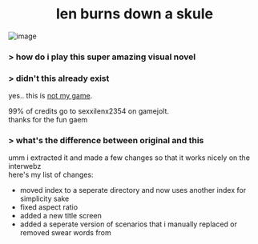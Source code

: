 <h1 align="center">
  len burns down a skule
</h1>

![image](https://user-images.githubusercontent.com/101374892/205525362-5b630ebe-4144-4c70-a0c9-c4f47a749369.png)

### > how do i play this super amazing visual novel

[]()

### > didn't this already exist

yes.. this is [not my game](https://gamejolt.com/games/len-burns-down-a-school/85517).<br>

99% of credits go to sexxilenx2354 on gamejolt.<br>
thanks for the fun gaem

### > what's the difference between original and this

umm i extracted it and made a few changes so that it works nicely on the interwebz<br>
here's my list of changes:
 - moved index to a seperate directory and now uses another index for simplicity sake
 - fixed aspect ratio
 - added a new title screen
 - added a seperate version of scenarios that i manually replaced or removed swear words from
